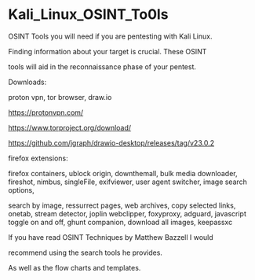 # Kali_Linux_OSINT_To0ls

OSINT Tools you will need if you are pentesting with Kali Linux.

Finding information about your target is crucial. These OSINT 

tools will aid in the reconnaissance phase of your pentest.

Downloads:

proton vpn, tor browser, draw.io

https://protonvpn.com/

https://www.torproject.org/download/

https://github.com/jgraph/drawio-desktop/releases/tag/v23.0.2

firefox extensions:

firefox containers, ublock origin, downthemall, bulk media downloader, fireshot, nimbus, singleFile, exifviewer, user agent switcher, image search options,

search by image, ressurrect pages, web archives, copy selected links, onetab, stream detector, joplin webclipper, foxyproxy, adguard, javascript toggle on and off, ghunt companion, download all images, keepassxc


If you have read OSINT Techniques by Matthew Bazzell I would 

recommend using the search tools he provides.

As well as the flow charts and templates.
